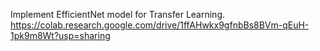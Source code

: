 Implement EfficientNet model for Transfer Learning.
https://colab.research.google.com/drive/1ffAHwkx9gfnbBs8BVm-qEuH-1pk9m8Wt?usp=sharing

